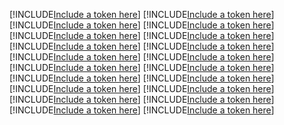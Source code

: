 [!INCLUDE[Include a token here](refs1533093983840/r1.md)]
[!INCLUDE[Include a token here](refs1533093983840/r2.md)]
[!INCLUDE[Include a token here](refs1533093983840/r3.md)]
[!INCLUDE[Include a token here](refs1533093983840/r4.md)]
[!INCLUDE[Include a token here](refs1533093983840/r5.md)]
[!INCLUDE[Include a token here](refs1533093983840/r6.md)]
[!INCLUDE[Include a token here](refs1533093983840/r7.md)]
[!INCLUDE[Include a token here](refs1533093983840/r8.md)]
[!INCLUDE[Include a token here](refs1533093983840/r9.md)]
[!INCLUDE[Include a token here](refs1533093983840/r10.md)]
[!INCLUDE[Include a token here](refs1533093983840/r11.md)]
[!INCLUDE[Include a token here](refs1533093983840/r12.md)]
[!INCLUDE[Include a token here](refs1533093983840/r13.md)]
[!INCLUDE[Include a token here](refs1533093983840/r14.md)]
[!INCLUDE[Include a token here](refs1533093983840/r15.md)]
[!INCLUDE[Include a token here](refs1533093983840/r16.md)]
[!INCLUDE[Include a token here](refs1533093983840/r17.md)]
[!INCLUDE[Include a token here](refs1533093983840/r18.md)]
[!INCLUDE[Include a token here](refs1533093983840/r19.md)]
[!INCLUDE[Include a token here](refs1533093983840/r20.md)]